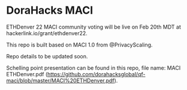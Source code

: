 # DoraHacks MACI

ETHDenver 22 MACI community voting will be live on Feb 20th MDT at hackerlink.io/grant/ethdenver22.

This repo is built based on MACI 1.0 from @PrivacyScaling.

Repo details to be updated soon.

Schelling point presentation can be found in this repo, file name: MACI ETHDenver.pdf (https://github.com/dorahacksglobal/qf-maci/blob/master/MACI%20ETHDenver.pdf).
